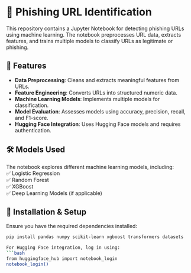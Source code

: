 # 🚨 Phishing URL Identification  

This repository contains a Jupyter Notebook for detecting phishing URLs using machine learning. The notebook preprocesses URL data, extracts features, and trains multiple models to classify URLs as legitimate or phishing.  

## 📌 Features  
- **Data Preprocessing**: Cleans and extracts meaningful features from URLs.  
- **Feature Engineering**: Converts URLs into structured numeric data.  
- **Machine Learning Models**: Implements multiple models for classification.  
- **Model Evaluation**: Assesses models using accuracy, precision, recall, and F1-score.  
- **Hugging Face Integration**: Uses Hugging Face models and requires authentication.  

## 🛠 Models Used  
The notebook explores different machine learning models, including:  
✅ Logistic Regression  
✅ Random Forest  
✅ XGBoost  
✅ Deep Learning Models (if applicable)  

## 🔧 Installation & Setup  
Ensure you have the required dependencies installed:  

```bash
pip install pandas numpy scikit-learn xgboost transformers datasets

For Hugging Face integration, log in using:
```bash
from huggingface_hub import notebook_login
notebook_login()

